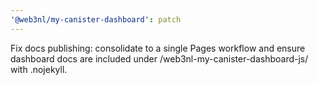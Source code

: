 ```yaml
---
'@web3nl/my-canister-dashboard': patch
---
```


Fix docs publishing: consolidate to a single Pages workflow and ensure dashboard docs are included under /web3nl-my-canister-dashboard-js/ with .nojekyll.
